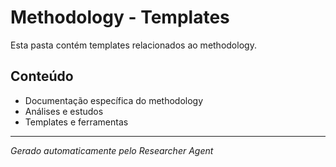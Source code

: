 # Methodology - Templates

Esta pasta contém templates relacionados ao methodology.

## Conteúdo
- Documentação específica do methodology
- Análises e estudos
- Templates e ferramentas

---
*Gerado automaticamente pelo Researcher Agent*

